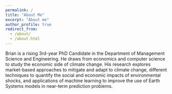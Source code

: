 ```yaml
---
permalink: /
title: "About Me"
excerpt: "About me"
author_profile: true
redirect_from: 
  - /about/
  - /about.html
---
```


Brian is a rising 3rd-year PhD Candidate in the Department of Management Science and Engineering. He draws from economics and computer science to study the economic side of climate change. His research explores market-based approaches to mitigate and adapt to climate change, different techniques to quantify the social and economic impacts of environmental shocks, and applications of machine learning to improve the use of Earth Systems models in near-term prediction problems.

